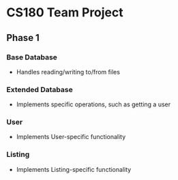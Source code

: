 # CS180 Team Project
## Phase 1
### Base Database
- Handles reading/writing to/from files
### Extended Database
- Implements specific operations, such as getting a user
### User
- Implements User-specific functionality
### Listing
- Implements Listing-specific functionality
